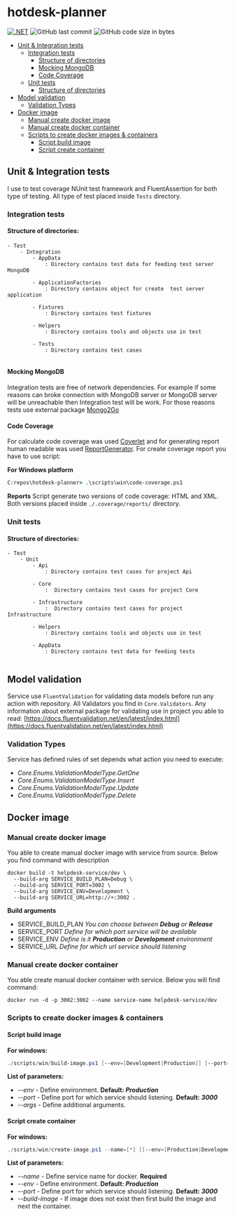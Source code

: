 # hotdesk-planner
[![.NET](https://github.com/salamonrafal/hotdesk-planner/actions/workflows/dotnet.yml/badge.svg)](https://github.com/salamonrafal/hotdesk-planner/actions/workflows/dotnet.yml) ![GitHub last commit](https://img.shields.io/github/last-commit/salamonrafal/hotdesk-planner?label=Last%20commit) ![GitHub code size in bytes](https://img.shields.io/github/languages/code-size/salamonrafal/hotdesk-planner)

* [Unit & Integration tests](#Unit--Integration-tests)
    * [Integration tests](#Integration-tests)
        * [Structure of directories](#Structure-of-directories)
        * [Mocking MongoDB](#Mocking-MongoDB)
        * [Code Coverage](#Code-Coverage)
    * [Unit tests](#Unit-tests)
        * [Structure of directories](#Structure-of-directories)
* [Model validation](#Model-validation)
  * [Validation Types](#Validation-Types)
* [Docker image](#Docker-image)
  * [Manual create docker image](#Manual-create-docker-image)
  * [Manual create docker container](#Manual-create-docker-container)
  * [Scripts to create docker images & containers](#Scripts-to-create-docker-images--containers)
    * [Script build image](#Script-build-image)
    * [Script create container](#Script-create-container)

## Unit & Integration tests

I use to test coverage NUnit test framework and FluentAssertion for both type of testing. All type of test placed inside `Tests` directory. 

### Integration tests

#### Structure of directories:

```textmate
- Test
    - Integration
        - AppData 
            : Directory contains test data for feeding test server MongoDB
            
        - ApplicationFactories 
            : Directory contains object for create  test server application
            
        - Fixtures
            : Directory contains test fixtures 
            
        - Helpers
            : Directory contains tools and objects use in test
            
        - Tests
            : Directory contains test cases
            
```

#### Mocking MongoDB 

Integration tests are free  of network dependencies. 
For example if some reasons can broke connection with MongoDB server or MongoDB server will be unreachable then Integration test will be work.
For those reasons tests use external package [Mongo2Go](https://github.com/Mongo2Go/Mongo2Go) 

#### Code Coverage

For calculate code coverage was used [Coverlet](https://github.com/coverlet-coverage/coverlet#coverlet) and for generating report human readable was used [ReportGenerator](https://github.com/danielpalme/ReportGenerator#reportgenerator).
For create coverage report you have to use script:

**For Windows platform**
```cmd
C:repos\hotdesk-planner> .\scripts\win\code-coverage.ps1
```

**Reports**
Script generate two versions of code coverage: HTML and XML. Both versions placed inside `./.coverage/reports/` directory.

### Unit tests

#### Structure of directories:

```textmate
- Test
	- Unit	
        - Api
            : Directory contains test cases for project Api
            
        - Core
            :  Directory contains test cases for project Core
            
        - Infrastructure
            :  Directory contains test cases for project Infrastructure
            
        - Helpers
            : Directory contains tools and objects use in test
            
        - AppData
            : Directory contains test data for feeding tests
            
```

## Model validation

Service use `FluentValidation` for validating data models before run any action with repository.
All Validators you find in `Core.Validators`. Any information about external package for validating use in project you able to read: [https://docs.fluentvalidation.net/en/latest/index.html](https://docs.fluentvalidation.net/en/latest/index.html)

### Validation Types

Service has defined rules of set depends what action you need  to execute:

* _Core.Enums.ValidationModelType.GetOne_
* _Core.Enums.ValidationModelType.Insert_
* _Core.Enums.ValidationModelType.Update_
* _Core.Enums.ValidationModelType.Delete_

## Docker image

### Manual create docker image
You able to create manual docker image with service from source. Below you find command with description

```shell
docker build -t helpdesk-service/dev \
  --build-arg SERVICE_BUILD_PLAN=Debug \
  --build-arg SERVICE_PORT=3002 \
  --build-arg SERVICE_ENV=Development \
  --build-arg SERVICE_URL=http://+:3002 .
```

__Build arguments__
* SERVICE_BUILD_PLAN _You can choose between ___Debug___ or ___Release____
* SERVICE_PORT _Define for which port service will be available_
* SERVICE_ENV _Define is it ___Production___ or ___Development___ environment_
* SERVICE_URL _Define for which url service should listening_

### Manual create docker container
You able create manual docker container with service. Below you will find command:

```shell
docker run -d -p 3002:3002 --name service-name helpdesk-service/dev
```
### Scripts to create docker images & containers
#### Script build image

**For windows:**
```powershell
./scripts/win/build-image.ps1 [--env=[Development|Production]] [--port=[0-9+]] [--args=[*]]
```

**List of parameters:**
* _--env_ - Define environment. **Default: _Production_**
* _--port_ - Define port for which service should listening. **Default: _3000_**
* _--args_  - Define additional arguments.

#### Script create container

**For windows:**
```powershell
./scripts/win/create-image.ps1 --name=[*] [[--env=[Production|Development]] [--port=[0-9+]] [--build-image]]
```

**List of parameters:**
* _--name_ - Define service name for docker. **Required**
* _--env_ - Define environment. **Default: _Production_**
* _--port_ - Define port for which service should listening. **Default: _3000_**
* _--build-image_ - If image does not exist then first build the image and next the container.